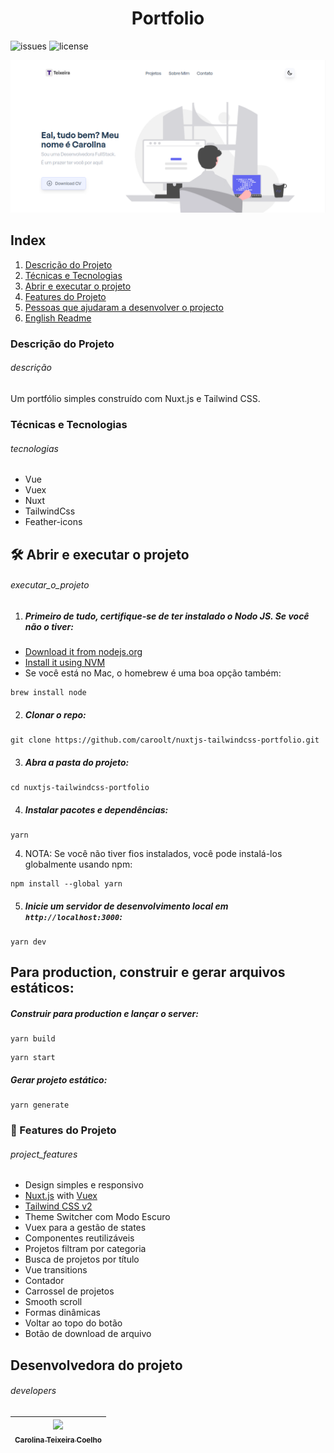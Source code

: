 

<h1 align="center">Portfolio</h1>

![issues](https://img.shields.io/github/issues/caroolt/readmeExamples?color=red) ![license](https://img.shields.io/github/license/caroolt/readmeExamples)

<!-- Imagem que representa o que o projeto faz-->
![Imagem mostrando o portfolio](./static/readme.png)

## Index
  1. [Descrição do Projeto](#descrição)
  2. [Técnicas e Tecnologias](#tecnologias)
  3. [Abrir e executar o projeto](#executar_o_projeto)
  4. [Features do Projeto](#project_features)
  4. [Pessoas que ajudaram a desenvolver o projecto](#developers)
  5. [English Readme](./READMEEnglish.md)

### Descrição do Projeto 
###### descrição
Um portfólio simples construído com Nuxt.js e Tailwind CSS.

### Técnicas e Tecnologias
###### tecnologias
- Vue
- Vuex 
- Nuxt
- TailwindCss
- Feather-icons

## 🛠️ Abrir e executar o projeto
###### executar_o_projeto
1. #####  Primeiro de tudo, certifique-se de ter instalado o Nodo JS. Se você não o tiver:

- [Download it from nodejs.org](https://nodejs.org)
- [Install it using NVM ](https://github.com/nvm-sh/nvm)
- Se você está no Mac, o homebrew é uma boa opção também:

```
brew install node
```

2. ##### Clonar o repo:

```
git clone https://github.com/caroolt/nuxtjs-tailwindcss-portfolio.git
```

3. ##### Abra a pasta do projeto:

```
cd nuxtjs-tailwindcss-portfolio
```

4. ##### Instalar pacotes e dependências:

```
yarn
```

4. NOTA: Se você não tiver fios instalados, você pode instalá-los globalmente usando npm:

```
npm install --global yarn
```

5. ##### Inicie um servidor de desenvolvimento local em `http://localhost:3000`:

```
yarn dev
```

## Para production, construir e gerar arquivos estáticos:

##### Construir para production e lançar o server:

```
yarn build
```

```
yarn start
```

##### Gerar projeto estático:

```
yarn generate
```


### :hammer: Features do Projeto
###### project_features
- Design simples e responsivo
- [Nuxt.js](https://nuxtjs.org) with [Vuex](https://vuex.vuejs.org/)
- [Tailwind CSS v2](https://tailwindcss.com)
- Theme Switcher com Modo Escuro
- Vuex para a gestão de states
- Componentes reutilizáveis
- Projetos filtram por categoria
- Busca de projetos por título
- Vue transitions
- Contador
- Carrossel de projetos
- Smooth scroll
- Formas dinâmicas
- Voltar ao topo do botão
- Botão de download de arquivo

## Desenvolvedora do projeto
###### developers
| [<img src="https://avatars.githubusercontent.com/u/82682093?s=400&u=0a46c06b6a1ae04f7acf2f2162187b1a7e4d5d53&v=4" width=115><br><sub>Carolina Teixeira Coelho</sub>](https://github.com/caroolt) | 
| :---: |



